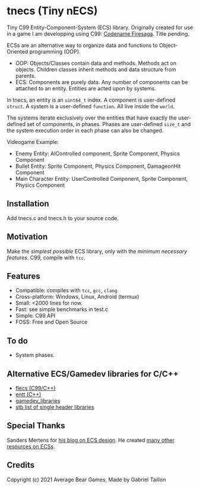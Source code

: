 # tnecs (Tiny nECS)

Tiny C99 Entity-Component-System (ECS) library.
Originally created for use in a game I am developping using C99: [Codename Firesaga](https://gitlab.com/Gabinou/firesagamaker). Title pending. 

ECSs are an alternative way to organize data and functions to Object-Oriented programming (OOP).
* OOP: Objects/Classes contain data and methods. 
Methods act on objects. 
Children classes inherit methods and data structure from parents. 
* ECS: Components are purely data.
Any number of components can be attached to an entity.
Entities are acted upon by systems. 

In tnecs, an entity is an ```uint64_t``` index. 
A component is user-defined ```struct```. 
A system is a user-defined ```function```.
All live inside the ```world```. 

The systems iterate exclusively over the entities that have exactly the user-defined set of components, in phases.
Phases are user-defined ```size_t``` and the system execution order in each phase can also be changed.

Videogame Example:
- Enemy Entity: AIControlled component, Sprite Component, Physics Component
- Bullet Entity: Sprite Component, Physics Component, DamageonHit Component
- Main Character Entity: UserControlled Component, Sprite Component, Physics Component

## Installation
Add tnecs.c and tnecs.h to your source code.

## Motivation
Make the _simplest possible_ ECS library, only with the _minimum necessary features_.
C99, compile with ```tcc```.

## Features
- Compatible: compiles with ```tcc```, ```gcc```, ```clang```
- Cross-platform: Windows, Linux, Android (termux)
- Small: <2000 lines for now.
- Fast: see simple benchmarks in test.c
- Simple: C99 API
- FOSS: Free and Open Source

## To do
- System phases.

## Alternative ECS/Gamedev libraries for C/C++
- [flecs (C99/C++)](https://github.com/SanderMertens/flecs)
- [entt (C++)](https://github.com/skypjack/entt)
- [gamedev_libraries](https://github.com/raizam/gamedev_libraries)
- [stb list of single header libraries](https://github.com/nothings/single_file_libs)

## Special Thanks
Sanders Mertens for [his blog on ECS design](https://ajmmertens.medium.com/). 
He created [many other resources on ECSs](). 

## Credits
Copyright (c) 2021 Average Bear Games, Made by Gabriel Taillon

